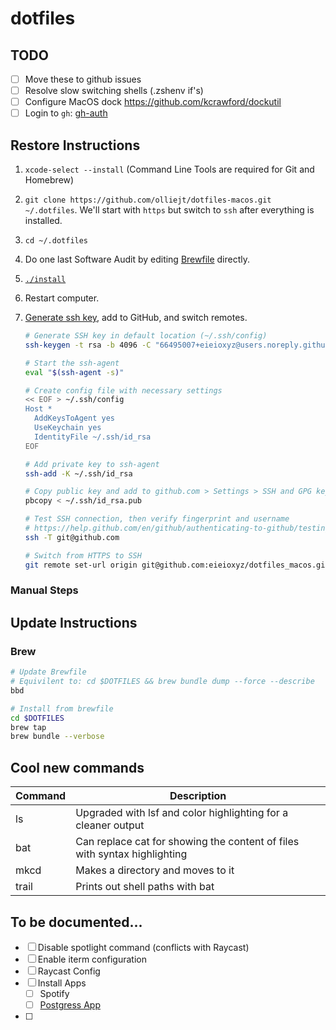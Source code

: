 # dotfiles

## TODO

-   [ ] Move these to github issues
-   [ ] Resolve slow switching shells (.zshenv if's)
-   [ ] Configure MacOS dock https://github.com/kcrawford/dockutil
-   [ ] Login to `gh`: [gh-auth](https://cli.github.com/manual/gh_auth_login)

## Restore Instructions

1. `xcode-select --install` (Command Line Tools are required for Git and Homebrew)
2. `git clone https://github.com/olliejt/dotfiles-macos.git ~/.dotfiles`. We'll start with `https` but switch to `ssh` after everything is installed.
3. `cd ~/.dotfiles`
4. Do one last Software Audit by editing [Brewfile](Brewfile) directly.
5. [`./install`](install)
6. Restart computer.
7. [Generate ssh key](https://help.github.com/en/github/authenticating-to-github/connecting-to-github-with-ssh), add to GitHub, and switch remotes.

    ```zsh
    # Generate SSH key in default location (~/.ssh/config)
    ssh-keygen -t rsa -b 4096 -C "66495007+eieioxyz@users.noreply.github.com"

    # Start the ssh-agent
    eval "$(ssh-agent -s)"

    # Create config file with necessary settings
    << EOF > ~/.ssh/config
    Host *
      AddKeysToAgent yes
      UseKeychain yes
      IdentityFile ~/.ssh/id_rsa
    EOF

    # Add private key to ssh-agent
    ssh-add -K ~/.ssh/id_rsa

    # Copy public key and add to github.com > Settings > SSH and GPG keys
    pbcopy < ~/.ssh/id_rsa.pub

    # Test SSH connection, then verify fingerprint and username
    # https://help.github.com/en/github/authenticating-to-github/testing-your-ssh-connection
    ssh -T git@github.com

    # Switch from HTTPS to SSH
    git remote set-url origin git@github.com:eieioxyz/dotfiles_macos.git
    ```

### Manual Steps

## Update Instructions

### Brew

```sh
# Update Brewfile
# Equivilent to: cd $DOTFILES && brew bundle dump --force --describe
bbd

# Install from brewfile
cd $DOTFILES
brew tap
brew bundle --verbose
```

## Cool new commands

| Command | Description                                                               |
| ------- | ------------------------------------------------------------------------- |
| ls      | Upgraded with lsf and color highlighting for a cleaner output             |
| bat     | Can replace cat for showing the content of files with syntax highlighting |
| mkcd    | Makes a directory and moves to it                                         |
| trail   | Prints out shell paths with bat                                           |

## To be documented...

-   [ ] Disable spotlight command (conflicts with Raycast)
-   [ ] Enable iterm configuration
-   [ ] Raycast Config
-   [ ] Install Apps
    -   [ ] Spotify
    -   [ ] [Postgress App](https://postgresapp.com/)
-   [ ]
